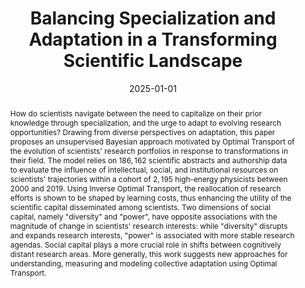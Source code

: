 ---
title: "Balancing Specialization and Adaptation in a Transforming Scientific Landscape"
collection: publications
paperurl: 'https://arxiv.org/abs/2312.14040'
link: https://arxiv.org/abs/2312.14040
tags:
    - tag: Science and Collective Intelligence
      id: science-and-collective-intelligence
      color: '#6B8E23'
      text_color: '#ffffff'
    - tag: Natural language processing
      id: natural-language-processing
      color: '#8B0000'
      text_color: '#ffffff'
    - tag: Networks
      id: networks
      color: '#8FBC8B'
      text_color: '#ffffff'
    - tag: Statistical and Bayesian Inference
      id: statistical-and-bayesian-inference
      color: '#BDB76B'
      text_color: '#ffffff'
    - tag: Inverse problems
      id: inverse-problems
      color: '#BC8F8F'
      text_color: '#ffffff'
type: publications
date: 2025-01-01
venue: 'EPJ Data Science [Accepted]'
authors: <b>Gautheron L.</b>
abstract: "How do scientists navigate between the need to capitalize on their prior knowledge through specialization, and the urge to adapt to evolving research opportunities? Drawing from diverse perspectives on adaptation, this paper proposes an unsupervised Bayesian approach motivated by Optimal Transport of the evolution of scientists&apos; research portfolios in response to transformations in their field. The model relies on $186,162$ scientific abstracts and authorship data to evaluate the influence of intellectual, social, and institutional resources on scientists&apos; trajectories within a cohort of $2,195$ high-energy physicists between 2000 and 2019. Using Inverse Optimal Transport, the reallocation of research efforts is shown to be shaped by learning costs, thus enhancing the utility of the scientific capital disseminated among scientists. Two dimensions of social capital, namely &quot;diversity&quot; and &quot;power&quot;, have opposite associations with the magnitude of change in scientists&apos; research interests: while &quot;diversity&quot; disrupts and expands research interests, &quot;power&quot; is associated with more stable research agendas. Social capital plays a more crucial role in shifts between cognitively distant research areas. More generally, this work suggests new approaches for understanding, measuring and modeling collective adaptation using Optimal Transport."
citation: ' Lucas Gautheron, &quot;Balancing Specialization and Adaptation in a Transforming Scientific Landscape.&quot; EPJ Data Science [Accepted], 2025.'
---